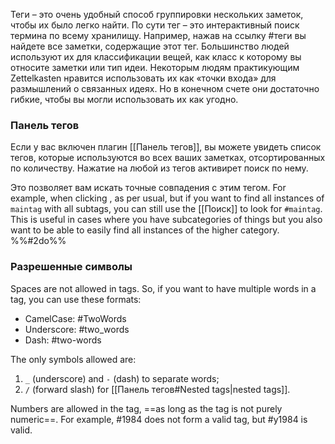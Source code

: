 Теги – это очень удобный способ группировки нескольких заметок, чтобы их было легко найти. По сути тег – это интерактивный поиск термина по всему хранилищу. Например, нажав на ссылку #теги вы найдете все заметки, содержащие этот тег. Большинство людей используют их для классификации вещей, как класс к которому вы относите заметки или тип идеи. Некоторым людям практикующим Zettelkasten нравится использовать их как «точки входа» для размышлений о связанных идеях. Но в конечном счете они достаточно гибкие, чтобы вы могли использовать их как угодно.

### Панель тегов

Если у вас включен плагин [[Панель тегов]], вы можете увидеть список тегов, которые используются во всех ваших заметках, отсортированных по количеству. Нажатие на любой из тегов активирет поиск по нему.

Это позволяет вам искать точные совпадения с этим тегом. For example, when clicking , as per usual, but if you want to find all instances of `maintag` with all subtags, you can still use the [[Поиск]] to look for `#maintag`. This is useful in cases where you have subcategories of things but you also want to be able to easily find all instances of the higher category. %%#2do%%

### Разрешенные символы

Spaces are not allowed in tags. So, if you want to have multiple words in a tag, you can use these formats:

- CamelCase: #TwoWords
- Underscore: #two_words
- Dash: #two-words

The only symbols allowed are:

1. `_` (underscore) and `-` (dash) to separate words;
2. `/` (forward slash) for [[Панель тегов#Nested tags|nested tags]].

Numbers are allowed in the tag, ==as long as the tag is not purely numeric==. For example, #1984 does not form a valid tag, but #y1984 is valid.